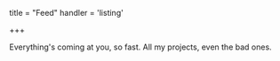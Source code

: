title = "Feed"
handler = 'listing'

+++

Everything's coming at you, so fast.
All my projects, even the bad ones.

